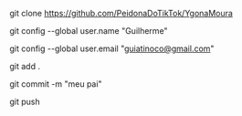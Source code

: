 git clone https://github.com/PeidonaDoTikTok/YgonaMoura

git config --global user.name "Guilherme"

git config --global user.email "guiatinoco@gmail.com"

git add .

git commit -m "meu pai"

git push

